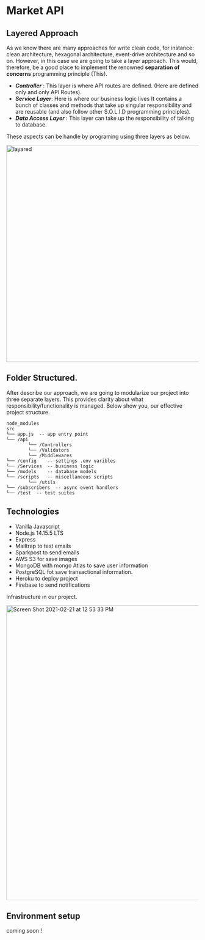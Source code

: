 # Market API
## Layered Approach

As we know there are many approaches for write clean code, for instance: clean architecture, hexagonal architecture, event-drive architecture and so on. However, in this case we are going to take a layer approach. This would, therefore, be a good place to implement the renowned **separation of concerns** programming principle (This).

- _**Controller**_ : This layer is where API routes are defined. (Here are defined only and only API Routes).
- _**Service Layer**_: Here is where our business logic lives It contains a bunch of classes and methods that take up singular responsibility and are reusable (and also follow other S.O.L.I.D programming principles).
- _**Data Access Layer**_ : This layer can take up the responsibility of talking to database.

These aspects can be handle by programing using three layers as below.

<img width="568" alt="layared" src="https://user-images.githubusercontent.com/20213215/108635085-d24f2d80-7442-11eb-8da8-9acbeb4ee62e.png">


## Folder Structured.
After describe our approach, we are going to modularize our project 
into three separate layers. This provides clarity about what responsibility/functionality is managed.
Below show you, our effective project structure.

```
node_modules
src
└── app.js  -- app entry point
└── /api    
        └── /Controllers
        └── /Validators
        └── /Middlewares
└── /config    -- settings .env varibles
└── /Services  -- business logic
└── /models    -- database models
└── /scripts   -- miscellaneous scripts
        └── /utils
└── /subscribers  -- async event handlers
└── /test  -- test suites

```

## Technologies
- Vanilla Javascript
- Node.js 14.15.5 LTS
- Express 
- Mailtrap to test emails
- Sparkpost to send emails
- AWS S3 for save images
- MongoDB with mongo Atlas to save user information
- PostgreSQL fot save transactional information. 
- Heroku to deploy project
- Firebase to send notifications

Infrastructure in our project.

<img width="772" alt="Screen Shot 2021-02-21 at 12 53 33 PM" src="https://user-images.githubusercontent.com/20213215/108635208-d891d980-7443-11eb-82a3-c4f151517211.png">

## Environment setup

coming soon !




